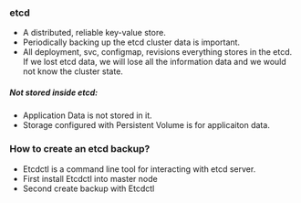 ### etcd
- A distributed, reliable key-value store.
- Periodically backing up the etcd cluster data is important.
- All deployment, svc, configmap, revisions everything stores in the etcd. If we lost etcd data, we will lose all the information data and we would not know the cluster state.


##### **Not stored inside etcd:**
- Application Data is not stored in it.  
- Storage configured with Persistent Volume is for applicaiton data.

### How to create an etcd backup?
- Etcdctl is a command line tool for interacting with etcd server.
- First install Etcdctl into master node
- Second create backup with Etcdctl 
